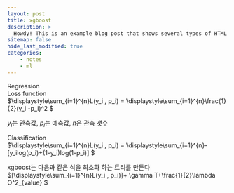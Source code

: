 ```yaml
---
layout: post
title: xgboost
description: >
  Howdy! This is an example blog post that shows several types of HTML content supported in this theme.
sitemap: false
hide_last_modified: true
categories:
    - notes
    - ml
---
```


Regression  
Loss function  
$\displaystyle\sum_{i=1}^{n}L(y_i , p_i) = \displaystyle\sum_{i=1}^{n}\frac{1}{2}(y_i -p_i)^2 $ 

$y_i$는 관측값, $p_i$는 예측값, $n$은 관측 갯수  


Classification  
$\displaystyle\sum_{i=1}^{n}L(y_i , p_i) = \displaystyle\sum_{i=1}^{n}-[y_ilog(p_i)+(1-y_i)log(1-p_i)] $ 

xgboost는 다음과 같은 식을 최소화 하는 트리를 만든다  
$[\displaystyle\sum_{i=1}^{n}L(y_i , p_i)]+ \gamma T+\frac{1}{2}\lambda O^2_{value} $ 
